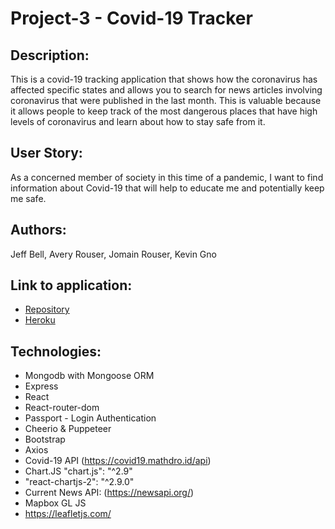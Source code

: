 # Project-3 - Covid-19 Tracker

## Description:

This is a covid-19 tracking application that shows how the coronavirus has affected specific states and allows you to search for news articles involving coronavirus that were published in the last month. This is valuable because it allows people to keep track of the most dangerous places that have high levels of coronavirus and learn about how to stay safe from it.

## User Story:

As a concerned member of society in this time of a pandemic, I want to find information about Covid-19 that will help to educate me and potentially keep me safe.

## Authors:

Jeff Bell, Avery Rouser, Jomain Rouser, Kevin Gno

## Link to application:

- [Repository](https://github.com/CodeMaster-jab/covid19)
- [Heroku](https://shrouded-brook-75251.herokuapp.com/)

## Technologies:

- Mongodb with Mongoose ORM
- Express
- React
- React-router-dom
- Passport - Login Authentication
- Cheerio & Puppeteer
- Bootstrap
- Axios
- Covid-19 API (https://covid19.mathdro.id/api)
- Chart.JS "chart.js": "^2.9"
- "react-chartjs-2": "^2.9.0"
- Current News API: (https://newsapi.org/)
- Mapbox GL JS
- https://leafletjs.com/
